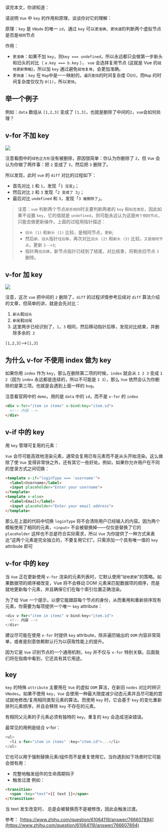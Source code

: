 读完本文，你讲知道：

请说明 `Vue` 中 `key` 的作用和原理，谈谈你对它的理解：

原理：`key` 是 `VNode` 的唯一 `id`，通过 `key` 可以`更准确`、`更快速`的判断两个虚拟节点是否是`相同`节点

作用：
- `更准确`：如果不加 `key`，则`key === undefined`，所以永远都只会做第一步新头和旧头的对比（ `a.key === b.key` ）， `vue` 会选择复用节点 (这就是 Vue 的`就地更新策略`)，所以加 `key` 通过避免`就地复用`，会更加准确。
- `更快速`：`key` 在 `Map`中是一一映射的，`遍历查找`的时间复杂度 O(n)，而`Map` 的时间复杂度仅仅为 `O(1)`，所以`更快`。

## 举一个例子
例如：`data` 数组从 `[1,2,3]` 变成了 `[1,3]`，也就是删除了中间的`2`，`vue`会如何处理？

## v-for 不加 key

![](https://chao31.github.io/pics/img/1.jpg)

注意看图中的`绿色正方形`没有被删除，原因很简单：你认为你删除了 `2`，但 `Vue` 会认为你做了两件事：把 `2` 变成了 `3`，然后把 `3` 删除了。

所以发现，此时 `vue` 的 `diff` 对比的过程如下：

- 首先对比 `1` 和 `1`，发现「`1 没变`」；
- 然后对比 `2` 和 `3` 发现「`2 变成了 3`」；
- 最后对比 `undefined` 和 `3`，发现「`3 被删除了`」。

> 注意：`vue` 判断两个节点`是否相同`时主要判断两者的 `key` 和`标签类型`，因此如果不设置 `key`，它的值就是 `undefined`，则可能永远认为这是`两个相同节点`，只能去做更新操作，上面的过程用指针描述：
> - `旧头 (1)` 和`新头 (1)` 比较，是相同节点，`更新`;
> - 然后`新、旧头`指针`往后移`，再次对比`旧头 (2)` 和`新头 (3)` 比较，`又是相同节点`，更新 `2-->3`;
> - 指针再`往后移`，新节点指针已经到了结尾，对比结束，将剩余旧节点 `3` 删除。

## v-for 加 key
![](https://chao31.github.io/pics/img/2.jpg)

注意，这次 `vue` 把中间的 `2` 删除了，`diff` 的过程详情参考后续对 `diff` 算法介绍的文章，但简单的讲，就是会先对比：
1. `新头`和`旧头`
2. `新尾`和`旧尾`
3. 这里两步已经识别了，`1`，`3` 相同，然后移动指针后移，发现对比结束，并删除多余的` 2`

`[1,2,3]`-->`[1,3]`


## 为什么 v-for 不使用 index 做为 key

如果你用 `index` 作为 `key`，那么在删除第二项的时候，`index` 就会从 `1 2 3` 变成 `1 2`（因为 `index` 永远都是连续的，所以不可能是 `1 3`），那么 `Vue` 依然会认为你删除的是第三项。也就是会遇到上面一样的 `bug`。

注意看官网中的 `demo`，用的是 `data` 中的 `id`，而不是 `v-for` 的 `index`

```html
<div v-for="item in items" v-bind:key="item.id">
  <!-- 内容 -->
</div>
```

## v-if 中的 key

用 `key` 管理可复用的元素：

`Vue` 会尽可能高效地渲染元素，通常会复用已有元素而不是从头开始渲染。这么做除了使 `Vue` 变得非常快之外，还有其它一些好处。例如，如果你允许用户在不同的登录方式之间切换：

```html
<template v-if="loginType === 'username'">
  <label>Username</label>
  <input placeholder="Enter your username">
</template>
<template v-else>
  <label>Email</label>
  <input placeholder="Enter your email address">
</template>
```
那么在上面的代码中切换 `loginType` 将不会清除用户已经输入的内容。因为两个模板使用了相同的元素，`<input>` 不会被替换掉——仅仅是替换了它的 `placeholder`
这样也不总是符合实际需求，所以 `Vue` 为你提供了一种方式来表达“这两个元素是完全独立的，不要复用它们”。只需添加一个具有唯一值的 `key` attribute 即可

## v-for 中的 key

当 `Vue` 正在更新使用 `v-for` 渲染的元素列表时，它默认使用“`就地更新`”的策略。如果数据项的顺序被改变，Vue 将不会移动 DOM 元素来匹配数据项的顺序，而是就地更新每个元素，并且确保它们在每个索引位置正确渲染。

为了给 Vue 一个提示，以便它能跟踪每个节点的身份，从而重用和重新排序现有元素，你需要为每项提供一个唯一 `key` attribute：
```js
<div v-for="item in items" v-bind:key="item.id">
  <!-- 内容 -->
</div>
```
建议尽可能在使用 `v-for` 时提供 `key` attribute，除非遍历输出的 `DOM` 内容非常简单，或者是刻意依赖默认行为以获取性能上的提升。

因为它是 `Vue` 识别节点的一个通用机制，`key` 并不仅与 `v-for` 特别关联。后面我们将在指南中看到，它还具有其它用途。

## key

`key` 的特殊 `attribute` 主要用在 `Vue` 的虚拟 `DOM` 算法，在新旧 `nodes` 对比时辨识 `VNodes`。如果不使用 `key`，`Vue` 会使用一种最大限度减少动态元素并且尽可能的尝试就地修改/复用相同类型元素的算法。而使用 `key` 时，它会基于 `key` 的变化重新排列元素顺序，并且会移除 `key` 不存在的元素。

有相同父元素的子元素必须有独特的 `key`。重复的 `key` 会造成渲染错误。

最常见的用例是结合 v-for：
```js
<ul>
  <li v-for="item in items" :key="item.id">...</li>
</ul>
```
它也可以用于强制替换元素/组件而不是重复使用它。当你遇到如下场景时它可能会很有用：

* 完整地触发组件的生命周期钩子
* 触发过渡
例如：
```html
<transition>
  <span :key="text">{{ text }}</span>
</transition>
```
当 text 发生改变时，<span> 总是会被替换而不是被修改，因此会触发过渡。

参考：
[https://www.zhihu.com/question/61064119/answer/766607894](https://www.zhihu.com/question/61064119/answer/766607894)